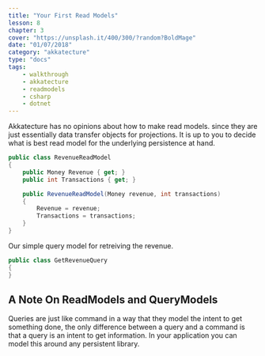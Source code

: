 ```yaml
---
title: "Your First Read Models"
lesson: 8
chapter: 3
cover: "https://unsplash.it/400/300/?random?BoldMage"
date: "01/07/2018"
category: "akkatecture"
type: "docs"
tags:
    - walkthrough
    - akkatecture
    - readmodels
    - csharp
    - dotnet
---
```

Akkatecture has no opinions about how to make read models. since they are just essentially data transfer objects for projections. It is up to you to decide what is best read model for the underlying persistence at hand.

```csharp
public class RevenueReadModel
{
    public Money Revenue { get; }
    public int Transactions { get; }

    public RevenueReadModel(Money revenue, int transactions)
    {
        Revenue = revenue;
        Transactions = transactions;
    }
}
```

Our simple query model for retreiving the revenue.

```csharp
public class GetRevenueQuery
{        
}
```

## A Note On ReadModels and QueryModels

Queries are just like command in a way that they model the intent to get something done, the only difference between a query and a command is that a query is an intent to get information. In your application you can model this around any persistent library.